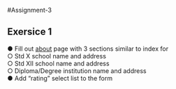 #Assignment-3  
## Exersice 1 
● Fill out [about](https://github.com/JoywinFaleiro/HTML/blob/main/about.html) page with 3 sections similar to index for <br>
○ Std X school name and address<br>
○ Std XII school name and address<br>
○ Diploma/Degree institution name and address<br>
● Add “rating” select list to the form <br>
